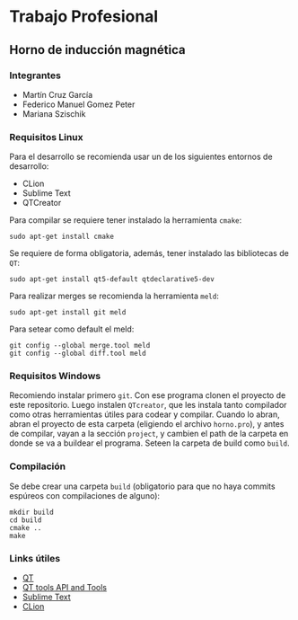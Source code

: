 # Trabajo Profesional
## Horno de inducción magnética
### Integrantes
* Martín Cruz García
* Federico Manuel Gomez Peter
* Mariana Szischik

### Requisitos Linux
Para el desarrollo se recomienda usar un de los siguientes 
entornos de desarrollo:

* CLion
* Sublime Text
* QTCreator

Para compilar se requiere tener instalado la herramienta 
`cmake`:
```commandline
sudo apt-get install cmake
```

Se requiere de forma obligatoria, además, tener instalado las
bibliotecas de `QT`:
```commandline
sudo apt-get install qt5-default qtdeclarative5-dev
```

Para realizar merges se recomienda la herramienta `meld`:
```commandline
sudo apt-get install git meld
```
Para setear como default el meld:
```commandline
git config --global merge.tool meld
git config --global diff.tool meld
```
### Requisitos Windows
Recomiendo instalar primero `git`. Con ese programa clonen el proyecto
de este repositorio. Luego instalen `QTcreator`, que les instala tanto 
compilador como otras herramientas útiles para codear y compilar. 
Cuando lo abran, abran el proyecto de esta carpeta (eligiendo el
archivo `horno.pro`), y antes de compilar, vayan a la sección `project`,
y cambien el path de la carpeta en donde se va a buildear el programa.
Seteen la carpeta de build como `build`.

### Compilación
Se debe crear una carpeta `build` (obligatorio para que no
haya commits espúreos con compilaciones de alguno):

```commandline
mkdir build
cd build
cmake ..
make
```
### Links útiles
* [QT](https://www.qt.io/download)
* [QT tools API and Tools](https://www.qt.io/qt-features-libraries-apis-tools-and-ide/?utm_campaign=Navigation%202019&utm_source=megamenu=)
* [Sublime Text](https://www.sublimetext.com/3)
* [CLion](https://www.jetbrains.com/clion/)

